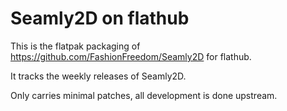 # Seamly2D on flathub

This is the flatpak packaging of https://github.com/FashionFreedom/Seamly2D for flathub.

It tracks the weekly releases of Seamly2D.

Only carries minimal patches, all development is done upstream.
